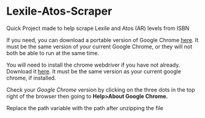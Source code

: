 # Lexile-Atos-Scraper
Quick Project made to help scrape Lexile and Atos (AR) levels from ISBN

If you need, you can download a portable version of Google Chrome [here](https://portableapps.com/apps/internet/google_chrome_portable). It must be the same version of your current Google Chrome, or they will not both be able to run at the same time.

You will need to install the chrome webdriver if you have not already.
Download it [here](https://chromedriver.chromium.org/downloads).
It must be the same version as your current google chrome, if installed.

Check your *Google Chrome* version by clicking on the three dots in the top right of the browser then going to __Help>About Google Chrome.__

Replace the path variable with the path after unzipping the file
